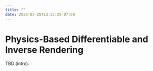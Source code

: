 ```yaml
---
title: ""
date: 2023-03-25T13:32:25-07:00
---
```


# Physics-Based Differentiable and Inverse Rendering

TBD (intro).
